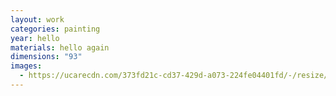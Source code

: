 ```yaml
---
layout: work
categories: painting
year: hello
materials: hello again
dimensions: "93"
images:
  - https://ucarecdn.com/373fd21c-cd37-429d-a073-224fe04401fd/-/resize/2400/-/quality/lightest/-/format/auto/
---
```

